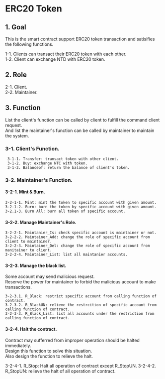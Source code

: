 # ERC20 Token
## 1. Goal ##
This is the smart contract support ERC20 token transaction and satisifies the following functions.
  
 1-1. Clients can transact their ERC20 token with each other.  
 1-2. Client can exchange NTD with ERC20 token. 
 ## 2. Role ## 
  2-1. Client.  
  2-2. Maintainer.
 ## 3. Function ##
 List the client's function can be called by client to fulfill the command client request.  
 And list the maintainer's function can be called by maintainer to maintain the system. 
  ### 3-1. Client's Function. ###    
     3-1-1. Transfer: transact token with other client.  
     3-1-2. Buy: exchange NTC with token.  
     3-1-3. Balanceof: return the balance of client's token.  
  ### 3-2. Maintainer's Function. ###
   #### 3-2-1. Mint & Burn. ####
    3-2-1-1. Mint: mint the token to specific account with given amount.
    3-2-1-2. Burn: burn the token by specific account with given amount.
    3-2.1-3. Burn All: burn all token of specific account.
   #### 3-2-2. Manage Maintainer's Role. ####
    3-2-2-1. Maintanier_Is: check specific account is maintainer or not.
    3-2-2-2. Maintainer_Add: change the role of specific account from client to maintainer.
    3-2-2-3. Maintainer_Del: change the role of specific account from manitainer to client.
    3-2-2-4. Maintainer_List: list all maintanier accounts. 
   #### 3-2-3. Manage the black list. ####
   Some account may send malicious request.  
   Reserve the power for maintainer to forbid the malicious account to make transactions.  
     
    3-2-3.1. R_Black: restrict specific account from calling function of contract.
    3-2-3-2. R_BlackUN: relieve the restrcition of specific account from calling function of contract.
    3-2-3-3. R_Black_List: list all accounts under the restriction from calling function of contract.
   #### 3-2-4. Halt the contract. ####
   Contract may sufferred from improper operation should be halted immediately.  
   Design this function to solve this situation.  
   Also design the function to relieve the halt.  
     
   3-2-4-1. R_Stop: Halt all operation of contract except R_StopUN.
   3-2-4-2. R_StopUN: relieve the halt of all operation of contract.
   
   
